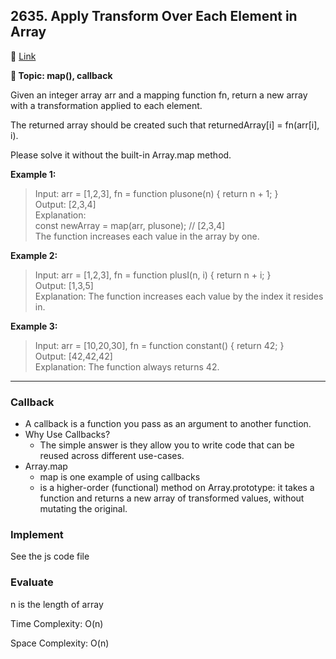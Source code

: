 ## 2635. Apply Transform Over Each Element in Array

🔗 [Link](https://leetcode.com/problems/apply-transform-over-each-element-in-array/description/)

**📝 Topic: map(), callback**

Given an integer array arr and a mapping function fn, return a new array with a transformation applied to each element.

The returned array should be created such that returnedArray[i] = fn(arr[i], i).

Please solve it without the built-in Array.map method.

**Example 1:**

>Input: arr = [1,2,3], fn = function plusone(n) { return n + 1; }  
Output: [2,3,4]  
Explanation:  
const newArray = map(arr, plusone); // [2,3,4]  
The function increases each value in the array by one.   

**Example 2:**

> Input: arr = [1,2,3], fn = function plusI(n, i) { return n + i; }  
Output: [1,3,5]  
Explanation: The function increases each value by the index it resides in.  

**Example 3:**

>Input: arr = [10,20,30], fn = function constant() { return 42; }  
Output: [42,42,42]  
Explanation: The function always returns 42.


  ----

### Callback
- A callback is a function you pass as an argument to another function.
- Why Use Callbacks?
  - The simple answer is they allow you to write code that can be reused across different use-cases.
- Array.map
  - map is one example of using callbacks
  - is a higher-order (functional) method on Array.prototype: it takes a function and returns a new array of transformed values, without mutating the original.



### Implement
See the js code file

### Evaluate

n is the length of array

Time Complexity: O(n)

Space Complexity: O(n)
  
